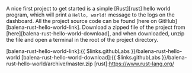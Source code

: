 A nice first project to get started is a simple [Rust][rust] hello world program, which will print a `Hello, world!` message to the logs on the dashboard. All the project source code can be found [here on GitHub][balena-rust-hello-world-link]. Download a zipped file of the project from [here][balena-rust-hello-world-download], and when downloaded, unzip the file and open a terminal in the root of the project directory.

[balena-rust-hello-world-link]:{{ $links.githubLabs }}/balena-rust-hello-world
[balena-rust-hello-world-download]:{{ $links.githubLabs }}/balena-rust-hello-world/archive/master.zip
[rust]:https://www.rust-lang.org/

